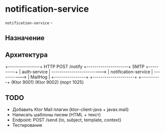 # notification-service

`notification-service` -

## Назначение

## Архитектура

+----------------+     HTTP POST /notify      +---------------------+     SMTP     +----------+
|  auth-service  | -------------------------> | notification-service | -----------> |  MailHog  |
+----------------+                            +---------------------+              +----------+
(Ktor 9001)                                      (Ktor 9002)                     (порт 1025)

## TODO

- Добавить Ktor Mail плагин (ktor-client-java + javax.mail)
- Написать шаблоны писем (HTML + текст)
- Endpoint: POST /send {to, subject, template, context}
- Тестирование
